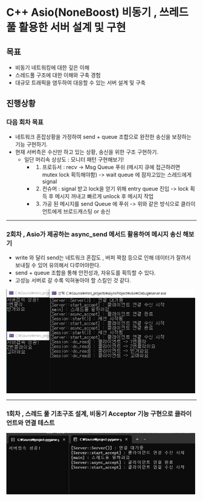 # C++ Asio(NoneBoost) 비동기 , 쓰레드 풀 활용한 서버 설계 및 구현

## 목표
- 비동기 네트워킹에 대한 깊은 이해
- 스레드풀 구조에 대한 이해와 구축 경험
- 대규모 트래픽을 염두하여 대응할 수 있는 서버 설계 및 구축

## 진행상황

### 다음 회차 목표

- 네트워크 혼잡상황을 가정하여 send + queue 조합으로 완전한 송신을 보장하는 기능 구현하기.
- 현재 서버측은 수신만 하고 있는 상황, 송신을 위한 구조 구현하기.
    - 일단 머리속 상상도 : 모니터 패턴 구현해보기!
        - 1. 프로듀서 : recv -> Msg Queue 푸쉬 (메시지 큐에 접근하려면 mutex lock 획득해야함) -> wait queue 에 잠자고있는 스레드에게 signal
        - 2. 컨슈머 : signal 받고 lock을 얻기 위해 entry queue 진입 -> lock 획득 후 메시지 꺼내고 빠르게 unlock 후 메시지 작업
        - 3. 가공 된 메시지를 send Queue 에 푸쉬 -> 위와 같은 방식으로 클라이언트에게 브로드캐스팅 or 송신

---

### 2회차 , Asio가 제공하는 async_send 메서드 활용하여 메시지 송신 해보기

- write 와 달리 send는 네트워크 혼잡도 , 버퍼 꽉참 등으로 인해 데이터가 잘려서 보내질 수 있어 유의해서 다루어야한다.
- send + queue 조합을 통해 안전성과, 자유도를 획득할 수 있다.
- 고성능 서버로 갈 수록 익혀놓아야 할 스킬인 것 같다.

<img src="./img/0002.png" width=500>


---

### 1회차 , 스레드 풀 기초구조 설계, 비동기 Acceptor 기능 구현으로 클라이언트와 연결 테스트

<img src="./img/0001.png" width=500>